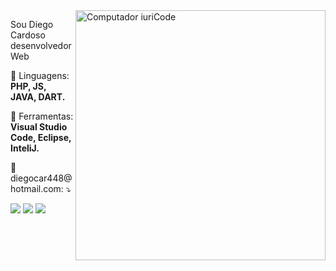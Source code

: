 <img src="https://raw.githubusercontent.com/MicaelliMedeiros/micaellimedeiros/master/image/computer-illustration.png" min-width="400px" max-width="400px" width="400px" align="right" alt="Computador iuriCode">

<p align="left"> 
  Sou Diego Cardoso desenvolvedor Web
</p>

<p align="left">
  🦄 Linguagens: <strong>PHP, JS, JAVA, DART.</strong>
</p>

<p align="left">
  💼 Ferramentas: <strong>Visual Studio Code, Eclipse, InteliJ.</strong>
</p>

<p align="left">
  💌 diegocar448@hotmail.com: ⤵️
</p>

<p align="left">
  <a href="#" alt="Gmail">
  <img src="https://img.shields.io/badge/-Gmail-FF0000?style=flat-square&labelColor=FF0000&logo=gmail&logoColor=white&link=diegocar448@hotmail.com" /></a>

  <a href="#" alt="Linkedin">
  <img src="https://img.shields.io/badge/-Linkedin-0e76a8?style=flat-square&logo=Linkedin&logoColor=white&link=https://www.linkedin.com/in/diego-cardoso-556b6a47/" /></a>

  <a href="#" alt="WhatsApp">
  <img src="https://img.shields.io/badge/-WhatsApp-25d366?style=flat-square&labelColor=25d366&logo=whatsapp&logoColor=white&link=+55(15) 98160-6300"/></a>  
</p>  

